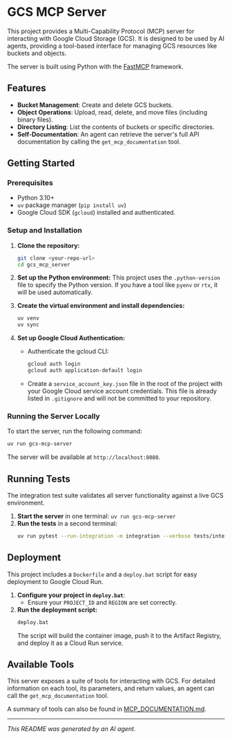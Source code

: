 # GCS MCP Server

This project provides a Multi-Capability Protocol (MCP) server for interacting with Google Cloud Storage (GCS). It is designed to be used by AI agents, providing a tool-based interface for managing GCS resources like buckets and objects.

The server is built using Python with the [FastMCP](https://gofastmcp.com/) framework.

## Features

- **Bucket Management**: Create and delete GCS buckets.
- **Object Operations**: Upload, read, delete, and move files (including binary files).
- **Directory Listing**: List the contents of buckets or specific directories.
- **Self-Documentation**: An agent can retrieve the server's full API documentation by calling the `get_mcp_documentation` tool.

## Getting Started

### Prerequisites

- Python 3.10+
- `uv` package manager (`pip install uv`)
- Google Cloud SDK (`gcloud`) installed and authenticated.

### Setup and Installation

1.  **Clone the repository:**
    ```bash
    git clone <your-repo-url>
    cd gcs_mcp_server
    ```

2.  **Set up the Python environment:**
    This project uses the `.python-version` file to specify the Python version. If you have a tool like `pyenv` or `rtx`, it will be used automatically.

3.  **Create the virtual environment and install dependencies:**
    ```bash
    uv venv
    uv sync
    ```

4.  **Set up Google Cloud Authentication:**
    - Authenticate the gcloud CLI:
      ```bash
      gcloud auth login
      gcloud auth application-default login
      ```
    - Create a `service_account_key.json` file in the root of the project with your Google Cloud service account credentials. This file is already listed in `.gitignore` and will not be committed to your repository.

### Running the Server Locally

To start the server, run the following command:

```bash
uv run gcs-mcp-server
```

The server will be available at `http://localhost:8080`.

## Running Tests

The integration test suite validates all server functionality against a live GCS environment.

1.  **Start the server** in one terminal: `uv run gcs-mcp-server`
2.  **Run the tests** in a second terminal:
    ```bash
    uv run pytest --run-integration -m integration --verbose tests/integration_test.py
    ```

## Deployment

This project includes a `Dockerfile` and a `deploy.bat` script for easy deployment to Google Cloud Run.

1.  **Configure your project in `deploy.bat`**:
    - Ensure your `PROJECT_ID` and `REGION` are set correctly.
2.  **Run the deployment script:**
    ```bat
    deploy.bat
    ```
    The script will build the container image, push it to the Artifact Registry, and deploy it as a Cloud Run service.

## Available Tools

This server exposes a suite of tools for interacting with GCS. For detailed information on each tool, its parameters, and return values, an agent can call the `get_mcp_documentation` tool.

A summary of tools can also be found in [MCP_DOCUMENTATION.md](./MCP_DOCUMENTATION.md).

---

*This README was generated by an AI agent.*
